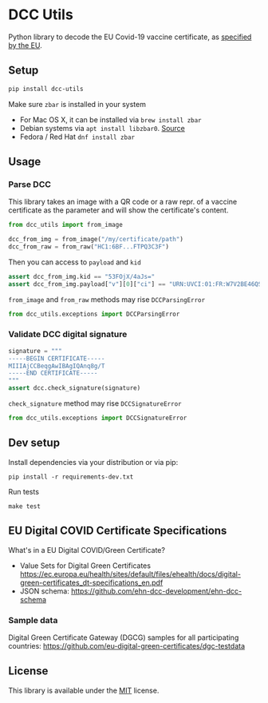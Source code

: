 # DCC Utils
Python library to decode the EU Covid-19 vaccine certificate, as [specified by the EU](https://ec.europa.eu/health/ehealth/covid-19_en).

## Setup

```sh
pip install dcc-utils
```

Make sure `zbar` is installed in your system
  * For Mac OS X, it can be installed via `brew install zbar`
  * Debian systems via `apt install libzbar0`. [Source](https://pypi.org/project/pyzbar/)
  * Fedora / Red Hat `dnf install zbar`

## Usage

### Parse DCC

This library takes an image with a QR code or a raw repr. of a vaccine certificate as
the parameter and will show the certificate's content. 

```py
from dcc_utils import from_image

dcc_from_img = from_image("/my/certificate/path")
dcc_from_raw = from_raw("HC1:6BF...FTPQ3C3F")
```

Then you can access to `payload` and `kid`

```py
assert dcc_from_img.kid == "53FOjX/4aJs="
assert dcc_from_img.payload["v"][0]["ci"] == "URN:UVCI:01:FR:W7V2BE46QSBJ#L"
```

`from_image` and `from_raw` methods may rise `DCCParsingError`

```py
from dcc_utils.exceptions import DCCParsingError
```

### Validate DCC digital signature

```py
signature = """
-----BEGIN CERTIFICATE-----
MIIIAjCCBeqgAwIBAgIQAnq8g/T
-----END CERTIFICATE-----
"""
assert dcc.check_signature(signature)
```

`check_signature` method may rise `DCCSignatureError`

```py
from dcc_utils.exceptions import DCCSignatureError
```

## Dev setup

Install dependencies via your distribution or via pip:

```
pip install -r requirements-dev.txt
```

Run tests

```
make test
``` 

## EU Digital COVID Certificate Specifications
What's in a EU Digital COVID/Green Certificate?
* Value Sets for Digital Green Certificates https://ec.europa.eu/health/sites/default/files/ehealth/docs/digital-green-certificates_dt-specifications_en.pdf
* JSON schema: https://github.com/ehn-dcc-development/ehn-dcc-schema

### Sample data
Digital Green Certificate Gateway (DGCG) samples for all participating countries:
https://github.com/eu-digital-green-certificates/dgc-testdata

## License
This library is available under the [MIT](https://opensource.org/licenses/mit-license.php) license.
